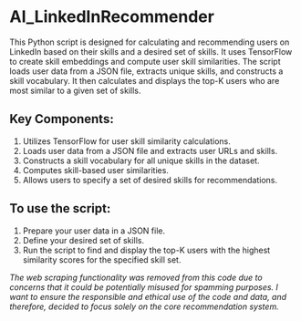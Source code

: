# AI_LinkedInRecommender
This Python script is designed for calculating and recommending users on LinkedIn based on their skills and a desired set of skills. It uses TensorFlow to create skill embeddings and compute user skill similarities. The script loads user data from a JSON file, extracts unique skills, and constructs a skill vocabulary. It then calculates and displays the top-K users who are most similar to a given set of skills.

## Key Components:
1. Utilizes TensorFlow for user skill similarity calculations.
2. Loads user data from a JSON file and extracts user URLs and skills.
3. Constructs a skill vocabulary for all unique skills in the dataset.
4. Computes skill-based user similarities.
5. Allows users to specify a set of desired skills for recommendations.

## To use the script:
1. Prepare your user data in a JSON file.
2. Define your desired set of skills.
3. Run the script to find and display the top-K users with the highest similarity scores for the specified skill set.

*The web scraping functionality was removed from this code due to concerns that it could be potentially misused for spamming purposes. I want to ensure the responsible and ethical use of the code and data, and therefore, decided to focus solely on the core recommendation system.* 
